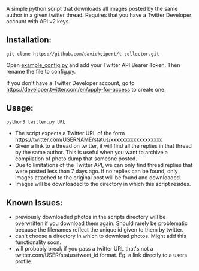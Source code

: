 A simple python script that downloads all images posted by the same author in a given twitter thread. Requires that you have a Twitter Developer account with API v2 keys.

## Installation:

  ```git clone https://github.com/davidkeipert/t-collector.git```
  
  Open [example_config.py](example_config.py) and add your Twitter API Bearer Token. Then rename the file to config.py.
  
  If you don't have a Twitter Developer account, go to https://developer.twitter.com/en/apply-for-access to create one.
  

## Usage: 
  ```python3 twitter.py URL```

 - The script expects a Twitter URL of the form https://twitter.com/USERNAME/status/xxxxxxxxxxxxxxxxxx
 - Given a link to a thread on twitter, it will find all the replies in that thread by the same author. This is useful when you want to archive a compilation of photo dump that someone posted.
 - Due to limitations of the Twitter API, we can only find thread replies that were posted less than 7 days ago. If no replies can be found, only images attached to the original post will be found and downloaded.
 - Images will be downloaded to the directory in which this script resides.


## Known Issues:

  - previously downloaded photos in the scripts directory will be overwritten if you download them again. Should rarely be problematic because the filenames reflect the unique id given to them by twitter.
  - can't choose a directory in which to download photos. Might add this functionality soon.
  - will probably break if you pass a twitter URL that's not a twitter.com/USER/status/tweet_id format. Eg. a link directly to a users profile.
  

